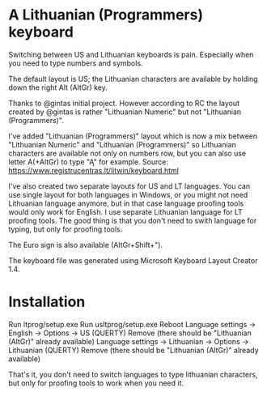 # A Lithuanian (Programmers) keyboard

Switching between US and Lithuanian keyboards is pain. Especially when you need to type numbers and symbols.

The default layout is US; the Lithuanian characters are available by holding down the right Alt (AltGr) key.

Thanks to @gintas initial project. However according to RC the layout created by @gintas is rather "Lithuanian Numeric" but not "Lithuanian (Programmers)".

I've added "Lithuanian (Programmers)" layout which is now a mix between "Lithuanian Numeric" and "Lithuanian (Programmers)" so Lithuanian characters are available not only on numbers row, but you can also use letter A(+AltGr) to type "Ą" for example.
Source: https://www.registrucentras.lt/litwin/keyboard.html

I've also created two separate layouts for US and LT languages. You can use single layout for both languages in Windows, or you might not need Lithuanian language anymore, but in that case language proofing tools would only work for English. I use separate Lithuanian language for LT proofing tools. The good thing is that you don't need to swith language for typing, but only for proofing tools.


The Euro sign is also available (AltGr+Shift+").

The keyboard file was generated using Microsoft Keyboard Layout Creator 1.4.

Installation
============
Run ltprog/setup.exe
Run usltprog/setup.exe
Reboot
Language settings -> English -> Options -> US (QUERTY) Remove (there should be "Lithuanian (AltGr)" already available)
Language settings -> Lithuanian -> Options -> Lithuanian (QUERTY) Remove (there should be "Lithuanian (AltGr)" already available)

That's it, you don't need to switch languages to type lithuanian characters, but only for proofing tools to work when you need it.
